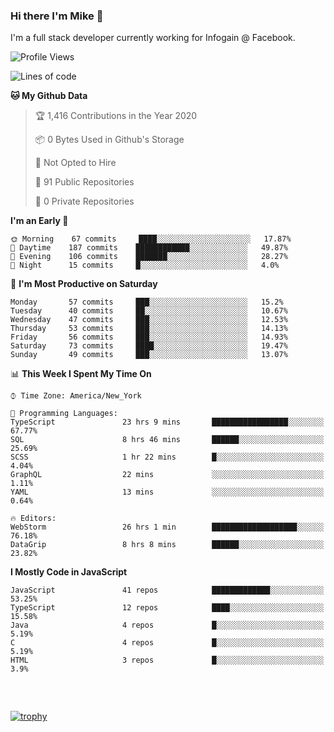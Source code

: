 ### Hi there I'm Mike 👋
I'm a full stack developer currently working for Infogain @ Facebook.

<!--START_SECTION:waka-->
![Profile Views](http://img.shields.io/badge/Profile%20Views-4-blue)

![Lines of code](https://img.shields.io/badge/From%20Hello%20World%20I%27ve%20Written-60947%20lines%20of%20code-blue)

**🐱 My Github Data** 

> 🏆 1,416 Contributions in the Year 2020
 > 
> 📦 0 Bytes Used in Github's Storage 
 > 
> 🚫 Not Opted to Hire
 > 
> 📜 91 Public Repositories 
 > 
> 🔑 0 Private Repositories  
 > 
**I'm an Early 🐤** 

```text
🌞 Morning    67 commits     ████░░░░░░░░░░░░░░░░░░░░░   17.87% 
🌆 Daytime    187 commits    ████████████░░░░░░░░░░░░░   49.87% 
🌃 Evening    106 commits    ███████░░░░░░░░░░░░░░░░░░   28.27% 
🌙 Night      15 commits     █░░░░░░░░░░░░░░░░░░░░░░░░   4.0%

```
📅 **I'm Most Productive on Saturday** 

```text
Monday       57 commits     ███░░░░░░░░░░░░░░░░░░░░░░   15.2% 
Tuesday      40 commits     ██░░░░░░░░░░░░░░░░░░░░░░░   10.67% 
Wednesday    47 commits     ███░░░░░░░░░░░░░░░░░░░░░░   12.53% 
Thursday     53 commits     ███░░░░░░░░░░░░░░░░░░░░░░   14.13% 
Friday       56 commits     ███░░░░░░░░░░░░░░░░░░░░░░   14.93% 
Saturday     73 commits     ████░░░░░░░░░░░░░░░░░░░░░   19.47% 
Sunday       49 commits     ███░░░░░░░░░░░░░░░░░░░░░░   13.07%

```


📊 **This Week I Spent My Time On** 

```text
⌚︎ Time Zone: America/New_York

💬 Programming Languages: 
TypeScript               23 hrs 9 mins       █████████████████░░░░░░░░   67.77% 
SQL                      8 hrs 46 mins       ██████░░░░░░░░░░░░░░░░░░░   25.69% 
SCSS                     1 hr 22 mins        █░░░░░░░░░░░░░░░░░░░░░░░░   4.04% 
GraphQL                  22 mins             ░░░░░░░░░░░░░░░░░░░░░░░░░   1.11% 
YAML                     13 mins             ░░░░░░░░░░░░░░░░░░░░░░░░░   0.64%

🔥 Editors: 
WebStorm                 26 hrs 1 min        ███████████████████░░░░░░   76.18% 
DataGrip                 8 hrs 8 mins        ██████░░░░░░░░░░░░░░░░░░░   23.82%

```

**I Mostly Code in JavaScript** 

```text
JavaScript               41 repos            █████████████░░░░░░░░░░░░   53.25% 
TypeScript               12 repos            ████░░░░░░░░░░░░░░░░░░░░░   15.58% 
Java                     4 repos             █░░░░░░░░░░░░░░░░░░░░░░░░   5.19% 
C                        4 repos             █░░░░░░░░░░░░░░░░░░░░░░░░   5.19% 
HTML                     3 repos             █░░░░░░░░░░░░░░░░░░░░░░░░   3.9%

```



<!--END_SECTION:waka-->

##### &nbsp;
[![trophy](https://github-profile-trophy.vercel.app/?username=uptonm&theme=dracula)](https://github.com/ryo-ma/github-profile-trophy)
